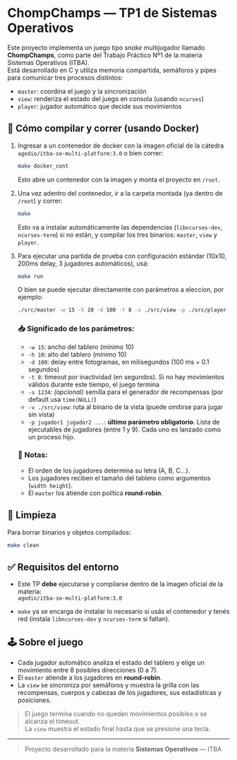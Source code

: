 # ChompChamps — TP1 de Sistemas Operativos

Este proyecto implementa un juego tipo *snake* multijugador llamado **ChompChamps**, como parte del Trabajo Práctico Nº1 de la materia Sistemas Operativos (ITBA).  
Está desarrollado en C y utiliza memoria compartida, semáforos y pipes para comunicar tres procesos distintos:

- `master`: coordina el juego y la sincronización
- `view`: renderiza el estado del juego en consola (usando `ncurses`)
- `player`: jugador automático que decide sus movimientos

## 🐧 Cómo compilar y correr (usando Docker)

1. Ingresar a un contenedor de docker con la imagen oficial de la cátedra `agodio/itba-so-multi-platform:3.0` o bien correr:

   ```bash
   make docker_cont
   ```

   Esto abre un contenedor con la imagen y monta el proyecto en `/root`.

2. Una vez adentro del contenedor, ir a la carpeta montada (ya dentro de `/root`) y correr:

   ```bash
   make
   ```

   Esto va a instalar automáticamente las dependencias (`libncurses-dev`, `ncurses-term`) si no están, y compilar los tres binarios: `master`, `view` y `player`.

3. Para ejecutar una partida de prueba con configuración estándar (10x10, 200ms delay, 3 jugadores automáticos), usá:

   ```bash
   make run
   ```

   O bien se puede ejecutar directamente con parámetros a eleccion, por ejemplo:

   ```bash
   ./src/master -w 15 -h 10 -d 100 -t 8 -v ./src/view -p ./src/player ./src/player ./src/player
   ```
   ### 📥 Significado de los parámetros:

   - `-w 15`: ancho del tablero (mínimo 10)
   - `-h 10`: alto del tablero (mínimo 10)
   - `-d 100`: delay entre fotogramas, en milisegundos (100 ms = 0.1 segundos)
   - `-t 8`: timeout por inactividad (en segundos). Si no hay movimientos válidos durante este tiempo, el juego termina
   - `-s 1234`: *(opcional)* semilla para el generador de recompensas (por default usa `time(NULL)`)
   - `-v ./src/view`: ruta al binario de la vista (puede omitirse para jugar sin vista)
   - `-p jugador1 jugador2 ...`: **último parámetro obligatorio**. Lista de ejecutables de jugadores (entre 1 y 9). Cada uno es lanzado como un proceso hijo.

   ### 📌 Notas:
   - El orden de los jugadores determina su letra (A, B, C...).
   - Los jugadores reciben el tamaño del tablero como argumentos (`width height`).
   - El `master` los atiende con política **round-robin**.

## 🧹 Limpieza

Para borrar binarios y objetos compilados:

```bash
make clean
```

## ✅ Requisitos del entorno

- Este TP **debe** ejecutarse y compilarse dentro de la imagen oficial de la materia:  
  `agodio/itba-so-multi-platform:3.0`

- `make` ya se encarga de instalar lo necesario si usás el contenedor y tenés red (instala `libncurses-dev` y `ncurses-term` si faltan).

## 🕹️ Sobre el juego

- Cada jugador automático analiza el estado del tablero y elige un movimiento entre 8 posibles direcciones (0 a 7).
- El `master` atiende a los jugadores en **round-robin**.
- La `view` se sincroniza por semáforos y muestra la grilla con las recompensas, cuerpos y cabezas de los jugadores, sus estadísticas y posiciones.

> El juego termina cuando no quedan movimientos posibles o se alcanza el timeout.  
> La `view` muestra el estado final hasta que se presione una tecla.

---

> Proyecto desarrollado para la materia **Sistemas Operativos** — ITBA  

